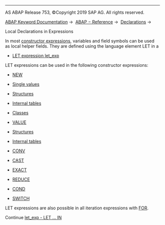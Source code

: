   

* * *

AS ABAP Release 753, ©Copyright 2019 SAP AG. All rights reserved.

[ABAP Keyword Documentation](https://help.sap.com/doc/abapdocu_753_index_htm/7.53/en-US/abenabap.htm) →  [ABAP − Reference](https://help.sap.com/doc/abapdocu_753_index_htm/7.53/en-US/abenabap_reference.htm) →  [Declarations](https://help.sap.com/doc/abapdocu_753_index_htm/7.53/en-US/abendeclarations.htm) → 

Local Declarations in Expressions

In most [constructor expressions](https://help.sap.com/doc/abapdocu_753_index_htm/7.53/en-US/abenconstructor_expression_glosry.htm "Glossary Entry"), variables and field symbols can be used as local helper fields. They are defined using the language element LET in a

-   [LET expression let\_exp](https://help.sap.com/doc/abapdocu_753_index_htm/7.53/en-US/abaplet.htm)

LET expressions can be used in the following constructor expressions:

-   [NEW](https://help.sap.com/doc/abapdocu_753_index_htm/7.53/en-US/abenconstructor_expression_new.htm)

-   [Single values](https://help.sap.com/doc/abapdocu_753_index_htm/7.53/en-US/abennew_constructor_params_single.htm)

-   [Structures](https://help.sap.com/doc/abapdocu_753_index_htm/7.53/en-US/abennew_constructor_params_struct.htm)

-   [Internal tables](https://help.sap.com/doc/abapdocu_753_index_htm/7.53/en-US/abennew_constructor_params_itab.htm)

-   [Classes](https://help.sap.com/doc/abapdocu_753_index_htm/7.53/en-US/abennew_constructor_params_class.htm)

-   [VALUE](https://help.sap.com/doc/abapdocu_753_index_htm/7.53/en-US/abenconstructor_expression_value.htm)

-   [Structures](https://help.sap.com/doc/abapdocu_753_index_htm/7.53/en-US/abenvalue_constructor_params_struc.htm)

-   [Internal tables](https://help.sap.com/doc/abapdocu_753_index_htm/7.53/en-US/abenvalue_constructor_params_itab.htm)

-   [CONV](https://help.sap.com/doc/abapdocu_753_index_htm/7.53/en-US/abenconstructor_expression_conv.htm)

-   [CAST](https://help.sap.com/doc/abapdocu_753_index_htm/7.53/en-US/abenconstructor_expression_cast.htm)

-   [EXACT](https://help.sap.com/doc/abapdocu_753_index_htm/7.53/en-US/abenconstructor_expression_exact.htm)

-   [REDUCE](https://help.sap.com/doc/abapdocu_753_index_htm/7.53/en-US/abenconstructor_expression_reduce.htm)

-   [COND](https://help.sap.com/doc/abapdocu_753_index_htm/7.53/en-US/abenconditional_expression_cond.htm)

-   [SWITCH](https://help.sap.com/doc/abapdocu_753_index_htm/7.53/en-US/abenconditional_expression_switch.htm)

LET expressions are also possible in all iteration expressions with [FOR](https://help.sap.com/doc/abapdocu_753_index_htm/7.53/en-US/abenfor.htm).

Continue
[let\_exp - LET ... IN](https://help.sap.com/doc/abapdocu_753_index_htm/7.53/en-US/abaplet.htm)